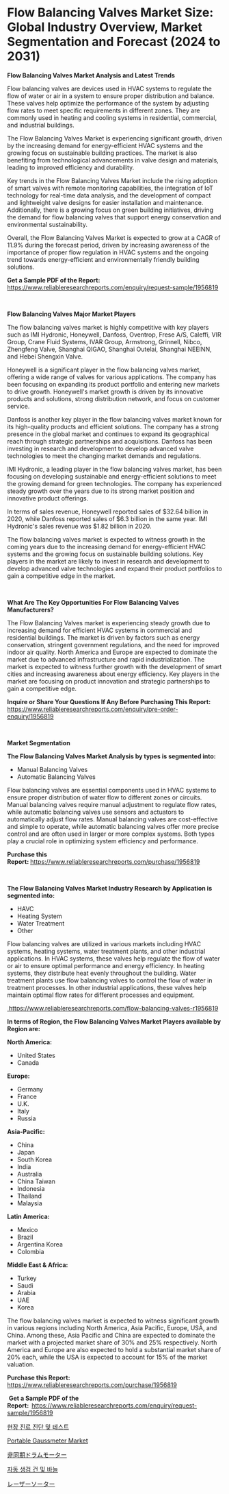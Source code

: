 <p><h1>Flow Balancing Valves Market Size: Global Industry Overview, Market Segmentation and Forecast (2024 to 2031)</h1></p><p><strong>Flow Balancing Valves Market Analysis and Latest Trends</strong></p>
<p><p>Flow balancing valves are devices used in HVAC systems to regulate the flow of water or air in a system to ensure proper distribution and balance. These valves help optimize the performance of the system by adjusting flow rates to meet specific requirements in different zones. They are commonly used in heating and cooling systems in residential, commercial, and industrial buildings.</p><p>The Flow Balancing Valves Market is experiencing significant growth, driven by the increasing demand for energy-efficient HVAC systems and the growing focus on sustainable building practices. The market is also benefiting from technological advancements in valve design and materials, leading to improved efficiency and durability.</p><p>Key trends in the Flow Balancing Valves Market include the rising adoption of smart valves with remote monitoring capabilities, the integration of IoT technology for real-time data analysis, and the development of compact and lightweight valve designs for easier installation and maintenance. Additionally, there is a growing focus on green building initiatives, driving the demand for flow balancing valves that support energy conservation and environmental sustainability.</p><p>Overall, the Flow Balancing Valves Market is expected to grow at a CAGR of 11.9% during the forecast period, driven by increasing awareness of the importance of proper flow regulation in HVAC systems and the ongoing trend towards energy-efficient and environmentally friendly building solutions.</p></p>
<p><strong>Get a Sample PDF of the Report:&nbsp;</strong> <a href="https://www.reliableresearchreports.com/enquiry/request-sample/1956819">https://www.reliableresearchreports.com/enquiry/request-sample/1956819</a></p>
<p>&nbsp;</p>
<p><strong>Flow Balancing Valves Major Market Players</strong></p>
<p><p>The flow balancing valves market is highly competitive with key players such as IMI Hydronic, Honeywell, Danfoss, Oventrop, Frese A/S, Caleffi, VIR Group, Crane Fluid Systems, IVAR Group, Armstrong, Grinnell, Nibco, Zhengfeng Valve, Shanghai QIGAO, Shanghai Outelai, Shanghai NEEINN, and Hebei Shengxin Valve.</p><p>Honeywell is a significant player in the flow balancing valves market, offering a wide range of valves for various applications. The company has been focusing on expanding its product portfolio and entering new markets to drive growth. Honeywell's market growth is driven by its innovative products and solutions, strong distribution network, and focus on customer service.</p><p>Danfoss is another key player in the flow balancing valves market known for its high-quality products and efficient solutions. The company has a strong presence in the global market and continues to expand its geographical reach through strategic partnerships and acquisitions. Danfoss has been investing in research and development to develop advanced valve technologies to meet the changing market demands and regulations.</p><p>IMI Hydronic, a leading player in the flow balancing valves market, has been focusing on developing sustainable and energy-efficient solutions to meet the growing demand for green technologies. The company has experienced steady growth over the years due to its strong market position and innovative product offerings.</p><p>In terms of sales revenue, Honeywell reported sales of $32.64 billion in 2020, while Danfoss reported sales of $6.3 billion in the same year. IMI Hydronic's sales revenue was $1.82 billion in 2020.</p><p>The flow balancing valves market is expected to witness growth in the coming years due to the increasing demand for energy-efficient HVAC systems and the growing focus on sustainable building solutions. Key players in the market are likely to invest in research and development to develop advanced valve technologies and expand their product portfolios to gain a competitive edge in the market.</p></p>
<p>&nbsp;</p>
<p><strong>What Are The Key Opportunities For Flow Balancing Valves Manufacturers?</strong></p>
<p><p>The Flow Balancing Valves market is experiencing steady growth due to increasing demand for efficient HVAC systems in commercial and residential buildings. The market is driven by factors such as energy conservation, stringent government regulations, and the need for improved indoor air quality. North America and Europe are expected to dominate the market due to advanced infrastructure and rapid industrialization. The market is expected to witness further growth with the development of smart cities and increasing awareness about energy efficiency. Key players in the market are focusing on product innovation and strategic partnerships to gain a competitive edge.</p></p>
<p><strong>Inquire or Share Your Questions If Any Before Purchasing This Report:</strong> <a href="https://www.reliableresearchreports.com/enquiry/pre-order-enquiry/1956819">https://www.reliableresearchreports.com/enquiry/pre-order-enquiry/1956819</a></p>
<p>&nbsp;</p>
<p><strong>Market Segmentation</strong></p>
<p><strong>The Flow Balancing Valves Market Analysis by types is segmented into:</strong></p>
<p><ul><li>Manual Balancing Valves</li><li>Automatic Balancing Valves</li></ul></p>
<p><p>Flow balancing valves are essential components used in HVAC systems to ensure proper distribution of water flow to different zones or circuits. Manual balancing valves require manual adjustment to regulate flow rates, while automatic balancing valves use sensors and actuators to automatically adjust flow rates. Manual balancing valves are cost-effective and simple to operate, while automatic balancing valves offer more precise control and are often used in larger or more complex systems. Both types play a crucial role in optimizing system efficiency and performance.</p></p>
<p><strong>Purchase this Report:&nbsp;</strong><a href="https://www.reliableresearchreports.com/purchase/1956819">https://www.reliableresearchreports.com/purchase/1956819</a></p>
<p>&nbsp;</p>
<p><strong>The Flow Balancing Valves Market Industry Research by Application is segmented into:</strong></p>
<p><ul><li>HAVC</li><li>Heating System</li><li>Water Treatment</li><li>Other</li></ul></p>
<p><p>Flow balancing valves are utilized in various markets including HVAC systems, heating systems, water treatment plants, and other industrial applications. In HVAC systems, these valves help regulate the flow of water or air to ensure optimal performance and energy efficiency. In heating systems, they distribute heat evenly throughout the building. Water treatment plants use flow balancing valves to control the flow of water in treatment processes. In other industrial applications, these valves help maintain optimal flow rates for different processes and equipment.</p></p>
<p><a href="https://www.reliableresearchreports.com/flow-balancing-valves-r1956819">&nbsp;https://www.reliableresearchreports.com/flow-balancing-valves-r1956819</a></p>
<p><strong>In terms of Region, the Flow Balancing Valves Market Players available by Region are:</strong></p>
<p>
    <p> <strong> North America: </strong>
        <ul>
            <li>United States</li>
            <li>Canada</li>
        </ul>
        </p> 
    <p> <strong> Europe: </strong>
        <ul>
            <li>Germany</li>
            <li>France</li>
            <li>U.K.</li>
            <li>Italy</li>
            <li>Russia</li>
        </ul>
        </p> 
    <p> <strong> Asia-Pacific: </strong>
        <ul>
            <li>China</li>
            <li>Japan</li>
            <li>South Korea</li>
            <li>India</li>
            <li>Australia</li>
            <li>China Taiwan</li>
            <li>Indonesia</li>
            <li>Thailand</li>
            <li>Malaysia</li>
        </ul>
        </p> 
    <p> <strong> Latin America: </strong>
        <ul>
            <li>Mexico</li>
            <li>Brazil</li>
            <li>Argentina Korea</li>
            <li>Colombia</li>
        </ul>
        </p> 
    <p> <strong> Middle East & Africa: </strong>
        <ul>
            <li>Turkey</li>
            <li>Saudi</li>
            <li>Arabia</li>
            <li>UAE</li>
            <li>Korea</li>
        </ul>
    </p>
    </p>
<p><p>The flow balancing valves market is expected to witness significant growth in various regions including North America, Asia Pacific, Europe, USA, and China. Among these, Asia Pacific and China are expected to dominate the market with a projected market share of 30% and 25% respectively. North America and Europe are also expected to hold a substantial market share of 20% each, while the USA is expected to account for 15% of the market valuation.</p></p>
<p><strong>Purchase this Report: </strong><a href="https://www.reliableresearchreports.com/purchase/1956819">https://www.reliableresearchreports.com/purchase/1956819</a></p>
<p>&nbsp;<strong>Get a Sample PDF of the Report:&nbsp;&nbsp;</strong><a href="https://www.reliableresearchreports.com/enquiry/request-sample/1956819">https://www.reliableresearchreports.com/enquiry/request-sample/1956819</a></p>
<p><strong></strong></p>
<p><p><a href="https://github.com/nhaiquang84/Market-Research-Report-List-1/blob/main/4389458170625.md">현장 진료 진단 및 테스트</a></p><p><a href="https://github.com/Angelnienowdseej3e45z3p8c/Market-Research-Report-List-3/blob/main/portable-gaussmeter-market.md">Portable Gaussmeter Market</a></p><p><a href="https://github.com/JanickJohns/Market-Research-Report-List-1/blob/main/7578132159081.md">非同期ドラムモーター</a></p><p><a href="https://github.com/airdroplover110/Market-Research-Report-List-1/blob/main/6180205170626.md">자동 생검 건 및 바늘</a></p><p><a href="https://github.com/DwightHuels1/Market-Research-Report-List-1/blob/main/6710272159080.md">レーザーソーター</a></p></p>